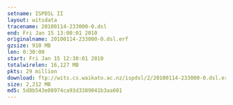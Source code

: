 ```yaml
---
setname: ISPDSL II
layout: witsdata
tracename: 20100114-233000-0.dsl
end: Fri Jan 15 13:00:01 2010
originalname: 20100114-233000-0.dsl.erf
gzsize: 910 MB
len: 0:30:00
start: Fri Jan 15 12:30:01 2010
totalwirelen: 16,127 MB
pkts: 29 million
download: ftp://wits.cs.waikato.ac.nz/ispdsl/2/20100114-233000-0.dsl.erf.gz
size: 2,212 MB
md5: 5d8b543e08974ca93d3389041b3aa601
---
```

